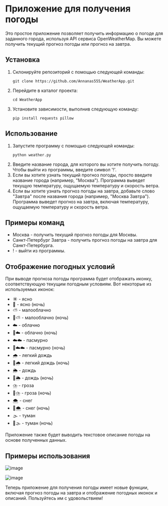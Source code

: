 <h1>Приложение для получения погоды</h1>
<p>Это простое приложение позволяет получить информацию о погоде для заданного города, используя API сервиса OpenWeatherMap. Вы можете получить текущий прогноз погоды или прогноз на завтра.</p>
<h2>Установка</h2>
<ol>
  <li>Склонируйте репозиторий с помощью следующей команды:</li>
  <pre><code>git clone https://github.com/Annanas555/WeatherApp.git</code></pre>
  <li>Перейдите в каталог проекта:</li>
  <pre><code>cd WeatherApp</code></pre>
  <li>Установите зависимости, выполнив следующую команду:</li>
  <pre><code>pip install requests pillow</code></pre>
</ol>
<h2>Использование</h2>
<ol>
  <li>Запустите программу с помощью следующей команды:</li>
  <pre><code>python weather.py</code></pre>
  <li>Введите название города, для которого вы хотите получить погоду. Чтобы выйти из программы, введите символ '!'.</li>
  <li>Если вы хотите узнать текущий прогноз погоды, просто введите название города (например, "Москва"). Программа выведет текущую температуру, ощущаемую температуру и скорость ветра.</li>
  <li>Если вы хотите узнать прогноз погоды на завтра, добавьте слово "Завтра" после названия города (например, "Москва Завтра"). Программа выведет прогноз на завтра, включая температуру, ощущаемую температуру и скорость ветра.</li>
</ol>
<h2>Примеры команд</h2>
<ul>
  <li>Москва - получить текущий прогноз погоды для Москвы.</li>
  <li>Санкт-Петербург Завтра - получить прогноз погоды на завтра для Санкт-Петербурга.</li>
  <li>! - выйти из программы.</li>
</ul>
<h2>Отображение погодных условий</h2>
<p>При выводе прогноза погоды программа будет отображать иконку, соответствующую текущим погодным условиям. Вот некоторые из используемых иконок:</p>
<ul>
  <li>☀️ - ясно</li>
  <li>🌙 - ясно (ночь)</li>
  <li>⛅ - малооблачно</li>
  <li>🌙⛅ - малооблачно (ночь)</li>
  <li>☁️ - облачно</li>
  <li>🌙☁️ - облачно (ночь)</li>
  <li>☁️☁️ - пасмурно</li>
  <li>🌙☁️☁️ - пасмурно (ночь)</li>
  <li>🌧️ - легкий дождь</li>
  <li>🌙🌧️ - легкий дождь (ночь)</li>
  <li>🌦️ - дождь</li>
  <li>🌙🌦️ - дождь (ночь)</li>
  <li>⛈️ - гроза</li>
  <li>🌙⛈️ - гроза (ночь)</li>
  <li>🌨️ - снег</li>
  <li>🌙🌨️ - снег (ночь)</li>
  <li>🌫️ - туман</li>
  <li>🌙🌫️ - туман (ночь)</li>
</ul>
<p>Приложение также будет выводить текстовое описание погоды на основе полученных данных.</p>
<h2>Примеры использования</h2>

![image](https://github.com/Annanas555/WeatherApp/assets/128131401/a03a0b0b-0792-4256-9ca5-c2fe9b1d0247)

![image](https://github.com/Annanas555/WeatherApp/assets/128131401/024962b7-3135-4512-8142-2166cd456ee4)

<p>Теперь приложение для получения погоды имеет новые функции, включая прогноз погоды на завтра и отображение погодных иконок и описаний. Пользуйтесь им с удовольствием!</p>
